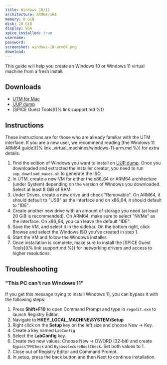 ```yaml
---
title: Windows 10/11
architecture: ARM64/x64
memory: 8 GiB
disk: 20 GiB
display: VGA
spice_installed: true
username:
password:
screenshot: windows-10-arm64.png
download: 
---
```


This guide will help you create an Windows 10 or Windows 11 virtual machine from a fresh install.

## Downloads

* [UTM for Mac](https://github.com/utmapp/UTM/releases)
* [UUP dump](https://uupdump.net)
* [SPICE Guest Tools]({% link support.md %})

## Instructions

These instructions are for those who are already familiar with the UTM interface. If you are a new user, we recommend reading [the Windows 11 ARM64 guide]({% link _virtual_machines/windows-11-arm.md %}) for extra details.

1. Find the edition of Windows you want to install on [UUP dump](https://uupdump.net). Once you downloaded and extracted the installer creator, you need to run `uup_download_macos.sh` to generate the ISO.
2. In UTM, create a new VM for either the x86_64 or ARM64 architecture (under System) depending on the version of Windows you downloaded. Select at least 8 GiB of RAM.
4. Under Drives, create a new drive and check "Removable". On ARM64, it should default to "USB" as the interface and on x86_64, it should default to "IDE".
3. Create another new drive with an amount of storage you need (at least 20 GiB is recommended). On ARM64, make sure to select "NVMe" as the interface. On x86_64, you can leave the default "IDE".
5. Save the VM, and select it in the sidebar. On the bottom right, click Browse and select the Windows ISO you've created in step 1.
6. Start the VM and follow the Windows installer.
7. Once installation is complete, make sure to install the [SPICE Guest Tools]({% link support.md %}) for networking drivers and access to higher resolutions.

## Troubleshooting

### "This PC can't run Windows 11"

If you get this message trying to install Windows 11, you can bypass it with the following steps:

1. Press **Shift+F10** to open Command Prompt and type in `regedit.exe` to launch Registry Editor.
2. Navigate to **HKEY_LOCAL_MACHINE\SYSTEM\Setup**
3. Right click on the **Setup** key on the left size and choose New -> Key.
4. Create a key named `LabConfig`
5. Select the **LabConfig** key.
6. Create two new values: Choose New -> DWORD (32-bit) and create `BypassTPMCheck` and `BypassSecureBootCheck`. Set both values to 1.
7. Close out of Registry Editor and Command Prompt.
8. In setup, press the back button and then Next to continue installation.
